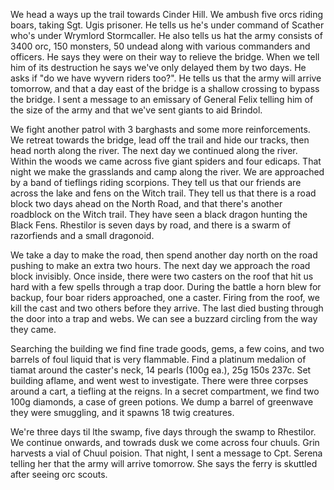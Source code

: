We head a ways up the trail towards Cinder Hill. We ambush five orcs riding boars, taking Sgt. Ugis prisoner. He tells us he's under command of Scather who's under Wrymlord Stormcaller. He also tells us hat the army consists of 3400 orc, 150 monsters, 50 undead along with various commanders and officers. He says they were on their way to relieve the bridge. When we tell him of its destruction he says we've only delayed them by two days. He asks if "do we have wyvern riders too?". He tells us that the army will arrive tomorrow, and that a day east of the bridge is a shallow crossing to bypass the bridge. I sent a message to an emissary of General Felix telling him of the size of the army and that we've sent giants to aid Brindol.

We fight another patrol with 3 barghasts and some more reinforcements. We retreat towards the bridge, lead off the trail and hide our tracks, then head north along the river. The next day we continued along the river. Within the woods we came across five giant spiders and four edicaps. That night we make the grasslands and camp along the river. We are approached by a band of tieflings riding scorpions. They tell us that our friends are across the lake and fens on the Witch trail. They tell us that there is a road block two days ahead on the North Road, and that there's another roadblock on the Witch trail. They have seen a black dragon hunting the Black Fens. Rhestilor is seven days by road, and there is a swarm of razorfiends and a small dragonoid.

We take a day to make the road, then spend another day north on the road pushing to make an extra two hours. The next day we approach the road block invisibly. Once inside, there were two casters on the roof that hit us hard with a few spells through a trap door. During the battle a horn blew for backup, four boar riders approached, one a caster. Firing from the roof, we kill the cast and two others before they arrive. The last died busting through the door into a trap and webs. We can see a buzzard circling from the way they came.

Searching the building we find fine trade goods, gems, a few coins, and two barrels of foul liquid that is very flammable. Find a platinum medalion of tiamat around the caster's neck, 14 pearls (100g ea.), 25g 150s 237c. Set building aflame, and went west to investigate. There were three corpses around a cart, a tiefling at the reigns. In a secret compartment, we find two 100g diamonds, a case of green potions. We dump a barrel of greenwave they were smuggling, and it spawns 18 twig creatures.

We're three days til lthe swamp, five days through the swamp to Rhestilor. We continue onwards, and towrads dusk we come across four chuuls. Grin harvests a vial of Chuul poision. That night, I sent a message to Cpt. Serena telling her that the army will arrive tomorrow. She says the ferry is skuttled after seeing orc scouts.
